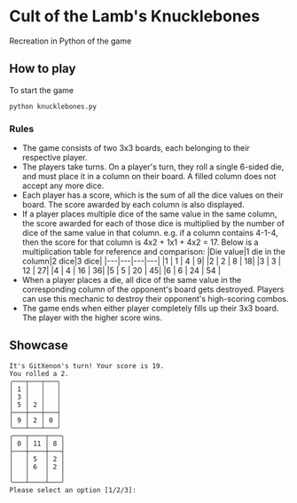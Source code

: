 # Cult of the Lamb's Knucklebones

Recreation in Python of the game

## How to play

To start the game

```
python knucklebones.py
```

### Rules

- The game consists of two 3x3 boards, each belonging to their respective player.
- The players take turns. On a player's turn, they roll a single 6-sided die, and must place it in a column on their board. A filled column does not accept any more dice.
- Each player has a score, which is the sum of all the dice values on their board. The score awarded by each column is also displayed.
- If a player places multiple dice of the same value in the same column, the score awarded for each of those dice is multiplied by the number of dice of the same value in that column. e.g. if a column contains 4-1-4, then the score for that column is 4x2 + 1x1 + 4x2 = 17. Below is a multiplication table for reference and comparison:
  |Die value|1 die in the column|2 dice|3 dice|
  |---|---|---|---|
  |1 | 1 | 4 | 9|
  |2 | 2 | 8 | 18|
  |3 | 3 | 12 | 27|
  |4 | 4 | 16 | 36|
  |5 | 5 | 20 | 45|
  |6 | 6 | 24 | 54 |
- When a player places a die, all dice of the same value in the corresponding column of the opponent's board gets destroyed. Players can use this mechanic to destroy their opponent's high-scoring combos.
- The game ends when either player completely fills up their 3x3 board. The player with the higher score wins.

## Showcase

```
It's GitXenon's turn! Your score is 19.
You rolled a 2.
╭───┬───┬───╮
│ 1 │   │   │
│ 3 │   │   │
│ 5 │ 2 │   │
├───┼───┼───┤
│ 9 │ 2 │ 0 │
╰───┴───┴───╯
╭───┬────┬───╮
│ 0 │ 11 │ 8 │
├───┼────┼───┤
│   │ 5  │ 2 │
│   │ 6  │ 2 │
│   │    │   │
╰───┴────┴───╯
Please select an option [1/2/3]:
```
